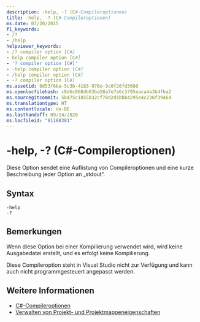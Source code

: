 ```yaml
---
description: -help, -? (C#-Compileroptionen)
title: -help, -? (C#-Compileroptionen)
ms.date: 07/20/2015
f1_keywords:
- /?
- /help
helpviewer_keywords:
- /? compiler option [C#]
- help compiler option [C#]
- '? compiler option [C#]'
- -help compiler option [C#]
- /help compiler option [C#]
- -? compiler option [C#]
ms.assetid: 8d53f6ba-5c3b-4183-976e-9c0f26fd3680
ms.openlocfilehash: c8d6c868db03ba58a7e7a6c3795eaca4a3b4fba2
ms.sourcegitcommit: 5b475c1855b32cf78d2d1bbb4295e4c236f39464
ms.translationtype: HT
ms.contentlocale: de-DE
ms.lasthandoff: 09/24/2020
ms.locfileid: "91188381"
---
```

# <a name="-help---c-compiler-options"></a>-help, -? (C#-Compileroptionen)

Diese Option sendet eine Auflistung von Compileroptionen und eine kurze Beschreibung jeder Option an „stdout“.  
  
## <a name="syntax"></a>Syntax  
  
```console  
-help  
-?  
```  
  
## <a name="remarks"></a>Bemerkungen  

 Wenn diese Option bei einer Kompilierung verwendet wird, wird keine Ausgabedatei erstellt, und es erfolgt keine Kompilierung.  
  
 Diese Compileroption steht in Visual Studio nicht zur Verfügung und kann auch nicht programmgesteuert angepasst werden.  
  
## <a name="see-also"></a>Weitere Informationen

- [C#-Compileroptionen](./index.md)
- [Verwalten von Projekt- und Projektmappeneigenschaften](/visualstudio/ide/managing-project-and-solution-properties)
